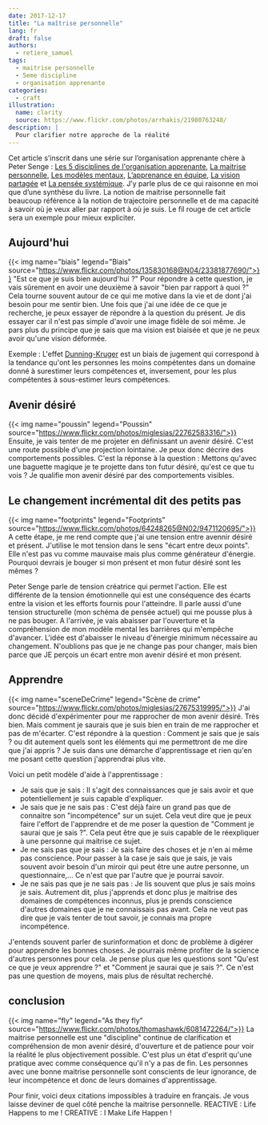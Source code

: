 ```yaml
---
date: 2017-12-17
title: "La maîtrise personnelle"
lang: fr
draft: false
authors:
  - retiere_samuel
tags:
  - maitrise personnelle
  - 5eme discipline
  - organisation apprenante
categories:
  - craft
illustration:
  name: clarity
  source: https://www.flickr.com/photos/arrhakis/21980763248/
description: |
  Pour clarifier notre approche de la réalité
--- 
```

Cet article s’inscrit dans une série sur l’organisation apprenante chère à Peter Senge : [Les 5 disciplines de l'organisation apprenante], [La maitrise personnelle], [Les modèles mentaux], [L’apprenance en équipe], [La vision partagée] et [La pensée systémique]. J’y parle plus de ce qui raisonne en moi que d’une synthèse du livre. La notion de maitrise personnelle fait beaucoup référence à la notion de trajectoire personnelle et de ma capacité à savoir où je veux aller par rapport à où je suis. Le fil rouge de cet article sera un exemple pour mieux expliciter.

## Aujourd'hui
{{< img name="biais" legend="Biais" source="https://www.flickr.com/photos/135830168@N04/23381877690/">}} 
"Est ce que je suis bien aujourd'hui ?" Pour répondre à cette question, je vais sûrement en avoir une deuxième à savoir "bien par rapport à quoi ?" Cela tourne souvent autour de ce qui me motive dans la vie et de dont j'ai besoin pour me sentir bien. Une fois que j'ai une idée de ce que je recherche, je peux essayer de répondre à la question du présent. Je dis essayer car il n'est pas simple d'avoir une image fidèle de soi même. Je pars plus du principe que je sais que ma vision est biaisée et que je ne peux avoir qu'une vision déformée.

Exemple : L'effet [Dunning-Kruger] est un biais de jugement qui correspond à la tendance qu'ont les personnes les moins compétentes dans un domaine donné à surestimer leurs compétences et, inversement, pour les plus compétentes à sous-estimer leurs compétences.

## Avenir désiré
{{< img name="poussin" legend="Poussin" source="https://www.flickr.com/photos/miglesias/22762583316/">}} 
Ensuite, je vais tenter de me projeter en définissant un avenir désiré. C'est une route possible d'une projection lointaine. Je peux donc décrire des comportements possibles. C'est la réponse à la question : Mettons qu'avec une baguette magique je te projette dans ton futur désiré, qu'est ce que tu vois ? Je qualifie mon avenir désiré par des comportements visibles. 

## Le changement incrémental dit des petits pas
{{< img name="footprints" legend="Footprints" source="https://www.flickr.com/photos/64248265@N02/9471120695/">}} 
A cette étape, je me rend compte que j'ai une tension entre avennir désiré et présent. J'utilise le mot tension dans le sens "écart entre deux points". Elle n'est pas vu comme mauvaise mais plus comme générateur d'énergie. Pourquoi devrais je bouger si mon présent et mon futur désiré sont les mêmes ?

Peter Senge parle de tension créatrice qui permet l'action. Elle est différente de la tension émotionnelle qui est une conséquence des écarts entre la vision et les efforts fournis pour l'atteindre. Il parle aussi d'une tension structurelle (mon schéma de pensée actuel) qui me pousse plus à ne pas bouger. A l'arrivée, je vais abaisser par l'ouverture et la compréhension de mon modèle mental les barrières qui m'empêche d'avancer. L'idée est d'abaisser le niveau d'énergie minimum nécessaire au changement. N'oublions pas que je ne change pas pour changer, mais bien parce que JE perçois un écart entre mon avenir désiré et mon présent.

## Apprendre
{{< img name="sceneDeCrime" legend="Scène de crime" source="https://www.flickr.com/photos/miglesias/27675319995/">}} 
J'ai donc décidé d'expérimenter pour me rapprocher de mon avenir désiré. Très bien. Mais comment je saurais que je suis bien en train de me rapprocher et pas de m'écarter. C'est répondre à la question : Comment je sais que je sais ? ou dit autement quels sont les éléments qui me permettront de me dire que j'ai appris ? Je suis dans une démarche d'apprentissage et rien qu'en me posant cette question j'apprendrai plus vite.

Voici un petit modèle d'aide à l'apprentissage :
- Je sais que je sais : Il s'agit des connaissances que je sais avoir et que potentiellement je suis capable d'expliquer.
- Je sais que je ne sais pas : C'est déjà faire un grand pas que de connaitre son "incompétence" sur un sujet. Cela veut dire que je peux faire l'effort de l'apprendre et de me poser la question de "Comment je saurai que je sais ?". Cela peut être que je suis capable de le réexpliquer à une personne qui maitrise ce sujet.
- Je ne sais pas que je sais : Je sais faire des choses et je n'en ai même pas conscience. Pour passer à la case je sais que je sais, je vais souvent avoir besoin d'un miroir qui peut être une autre personne, un questionnaire,... Ce n'est que par l'autre que je pourrai savoir.
- Je ne sais pas que je ne sais pas : Je lis souvent que plus je sais moins je sais. Autrement dit, plus j'apprends et donc plus je maitrise des domaines de compétences inconnus, plus je prends conscience d'autres domaines que je ne connaissais pas avant. Cela ne veut pas dire que je vais tenter de tout savoir, je connais ma propre incompétence.

J'entends souvent parler de surinformation et donc de problème à digérer pour apprendre les bonnes choses. Je pourrais même profiter de la science d'autres personnes pour cela. Je pense plus que les questions sont "Qu'est ce que je veux apprendre ?" et "Comment je saurai que je sais ?". Ce n'est pas une question de moyens, mais plus de résultat recherché.

## conclusion
{{< img name="fly" legend="As they fly" source="https://www.flickr.com/photos/thomashawk/6081472264/">}} 
La  maitrise personnelle est une "discipline" continue de clarification et compréhension de mon avenir désiré, d'ouverture et de patience pour voir la réalité le plus objectivement possible. C'est plus un état d'esprit qu'une pratique avec comme conséquence qu'il n'y a pas de fin. Les personnes avec une bonne maitrise personnelle sont conscients de leur ignorance, de leur incompétence et donc de leurs domaines d'apprentissage.

Pour finir, voici deux citations impossibles à traduire en français. Je vous laisse deviner de quel côté penche la maitrise personnelle.
REACTIVE : Life Happens to me !
CREATIVE : I Make Life Happen !

[Dunning-Kruger]: http://www.toupie.org/Biais/Effet_dunning-kruger.htm
[Les 5 disciplines de l'organisation apprenante]: /articles/2017-12-22-learning_organization/
[La maitrise personnelle]: /articles/2017-12-18-personal_mastery/
[Les modèles mentaux]: /articles/2017-12-18-mental_models/
[L’apprenance en équipe]: /articles/2017-12-13-team_learning/
[La vision partagée]: /articles/2017-12-17-shared_vision/
[La pensée systémique]: /articles/2017-06-08-system_thinking/
